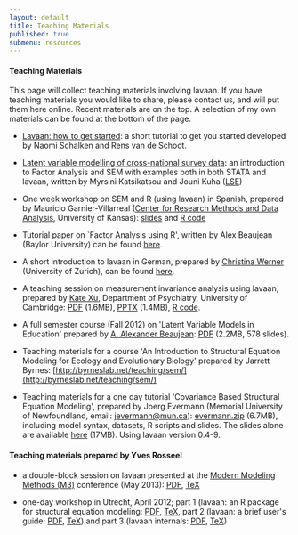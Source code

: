 ```yaml
---
layout: default
title: Teaching Materials
published: true
submenu: resources
---
```


#### Teaching Materials ####
This page will collect teaching materials involving lavaan. If you have
teaching materials you would like to share, please contact us, and will put
them here online. Recent materials are on the top. A selection of my
own materials can be found at the bottom of the page.

- [Lavaan: how to get started](https://www.rensvandeschoot.com/tutorials/lavaan-how-to-get-started/): a short tutorial to get you started developed by Naomi Schalken and Rens van de Schoot.

- [Latent variable modelling of cross-national survey data](http://essedunet.nsd.uib.no/cms/topics/latentvar/): an introduction to Factor Analysis and SEM with examples both in both STATA and lavaan, written by Myrsini Katsikatsou and Jouni Kuha ([LSE](http://www.lse.ac.uk/statistics/research/Social-Statistics/Index.aspx))

- One week workshop on SEM and R (using lavaan) in Spanish, 
prepared by Mauricio Garnier-Villarreal 
([Center for Research Methods and Data Analysis](http://http://www.crmda.ku.edu/), University of Kansas):
[slides](http://users.ugent.be/~yrosseel/lavaan/MGV_slides.zip) and
[R code](http://users.ugent.be/~yrosseel/lavaan/MGV_R.zip)

- Tutorial paper on `Factor Analysis using R', written by Alex Beaujean
  (Baylor University) can be found [here](http://pareonline.net/pdf/v18n4.pdf).

- A short introduction to lavaan in German, prepared by [Christina Werner](http://www.psychologie.uzh.ch/fachrichtungen/methoden/team/christinawerner.html)
(University of Zurich), can be found [here](http://www.psychologie.uzh.ch/fachrichtungen/methoden/team/christinawerner/sem/einfuehrung_lavaan_cswerner.pdf).

- A teaching session on measurement invariance analysis using
lavaan, prepared by [Kate Xu](http://www.neuroscience.cam.ac.uk/directory/profile.php?mx212), Department of Psychiatry, University of Cambridge:
[PDF](http://users.ugent.be/~yrosseel/lavaan/multiplegroup6Dec2012.pdf) (1.6MB),
[PPTX](http://users.ugent.be/~yrosseel/lavaan/multiplegroup6Dec2012.pptx) (1.4MB),
[R code](http://users.ugent.be/~yrosseel/lavaan/MItestsholzinger5dec2012.R).

- A full semester course (Fall 2012) on 'Latent Variable Models in Education'
prepared by [A. Alexander Beaujean](http://www.baylor.edu/mediacommunications/index.php?id=88573): [PDF](http://users.ugent.be/~yrosseel/lavaan/AlexBeaujean.pdf) (2.2MB, 578 slides).

- Teaching materials for a course 'An Introduction to Structural Equation
Modeling for Ecology and Evolutionary Biology' prepared by Jarrett Byrnes:
[http://byrneslab.net/teaching/sem/](http://byrneslab.net/teaching/sem/)

- Teaching materials for a one day tutorial 'Covariance Based Structural
Equation Modeling', prepared by Joerg Evermann (Memorial University of
Newfoundland, email: jevermann@mun.ca): 
[evermann.zip](http://users.ugent.be/~yrosseel/lavaan/evermann.zip) (6.7MB), 
including model syntax, datasets, R scripts and slides. The slides alone are 
available [here](http://users.ugent.be/~yrosseel/lavaan/evermann_slides.pdf)
(17MB). Using lavaan version 0.4-9.

#### Teaching materials prepared by Yves Rosseel ####
- a double-block session on lavaan presented at the
  [Modern Modeling Methods (M3)](http://www.modeling.uconn.edu/) conference
  (May 2013): [PDF](http://users.ugent.be/~yrosseel/lavaan/lavaan_M3_2013.pdf),
[TeX](http://users.ugent.be/~yrosseel/lavaan/lavaan_M3_2013.tex)

- one-day workshop in Utrecht, April 2012; part 1 (lavaan: an R package for
structural equation modeling: 
[PDF](http://users.ugent.be/~yrosseel/lavaan/lavaan1.pdf), 
[TeX](http://users.ugent.be/~yrosseel/lavaan/lavaan1.tex), 
part 2 (lavaan: a brief user's guide:
[PDF](http://users.ugent.be/~yrosseel/lavaan/lavaan2.pdf),
[TeX](http://users.ugent.be/~yrosseel/lavaan/lavaan2.tex))
and part 3 (lavaan internals: 
[PDF](http://users.ugent.be/~yrosseel/lavaan/lavaan3.pdf),
[TeX](http://users.ugent.be/~yrosseel/lavaan/lavaan3.tex))

